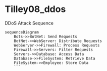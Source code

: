 # Tilley08_ddos
DDoS Attack Sequence


```mermaid
sequenceDiagram
    Bots->>BotNet: Send Requests
    BotNet->>WebServer: Distribute Requests
    WebServer->>Firewall: Process Requests
    Firewall->>Servers: Filter Requests
    Servers->>Database: Access Data
    Database->>FileSystem: Retrieve Data
    FileSystem->>Employee: Store Data
    ```